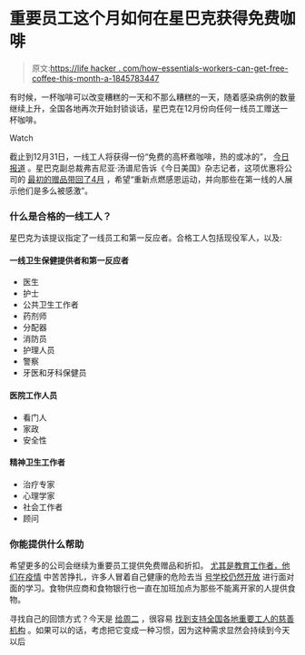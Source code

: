 # 重要员工这个月如何在星巴克获得免费咖啡

> 原文:[https://life hacker . com/how-essentials-workers-can-get-free-coffee-this-month-a-1845783447](https://lifehacker.com/how-essentials-workers-can-get-free-coffee-this-month-a-1845783447)

有时候，一杯咖啡可以改变糟糕的一天和不那么糟糕的一天，随着感染病例的数量继续上升，全国各地再次开始封锁谈话，星巴克在12月份向任何一线员工赠送一杯咖啡。

Watch

截止到12月31日，一线工人将获得一份“免费的高杯煮咖啡，热的或冰的”， [今日报道](https://www.today.com/food/starbucks-giving-away-free-coffee-first-responders-whole-month-december-t201848) 。星巴克副总裁弗吉尼亚·汤谱尼告诉《今日美国》杂志记者，这项优惠将公司的 [最初的赠品带回了4月](https://stories.starbucks.com/stories/2020/starbucks-gives-1million-cups-of-free-coffee-to-first-responders-in-us-and-canada/) ，希望“重新点燃感恩运动，并向那些在第一线的人展示他们是多么被感激”。

### 什么是合格的一线工人？

星巴克为该提议指定了一线员工和第一反应者。合格工人包括现役军人，以及:

#### 一线卫生保健提供者和第一反应者

*   医生
*   护士
*   公共卫生工作者
*   药剂师
*   分配器
*   消防员
*   护理人员
*   警察
*   牙医和牙科保健员

#### 医院工作人员

*   看门人
*   家政
*   安全性

#### 精神卫生工作者

*   治疗专家
*   心理学家
*   社会工作者
*   顾问

### 你能提供什么帮助

希望更多的公司会继续为重要员工提供免费赠品和折扣。 [尤其是教育工作者，他们在疫情](https://www.nea.org/advocating-for-change/new-from-nea/many-educators-buckling-under-pandemic-workload) 中苦苦挣扎，许多人冒着自己健康的危险去当 [号学校仍然开放](https://www.cnn.com/2020/10/20/us/nyc-schools-coronavirus-cases-success/index.html) 进行面对面的学习。食物供应商和食物银行也一直在加班加点为那些不能离开家的人提供食物。

寻找自己的回馈方式？今天是 [给周二](https://hq.givingtuesday.org/about/) ，很容易 [找到支持全国各地重要工人的慈善机构](https://www.givingtuesday.org/givingtuesday-across-us) 。如果可以的话，考虑把它变成一种习惯，因为这种需求显然会持续到今天以后